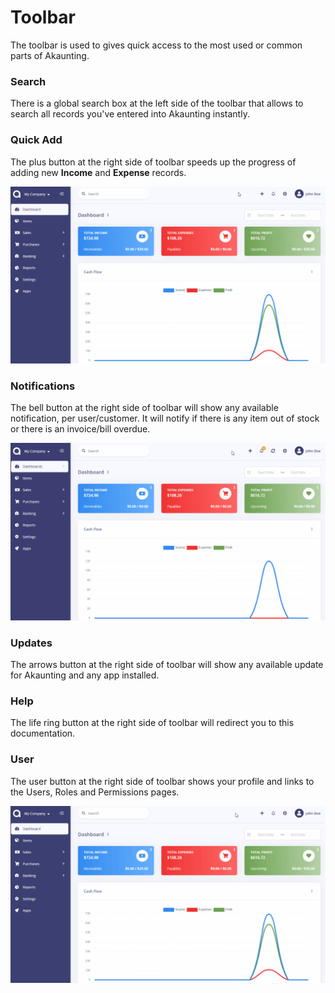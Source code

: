 Toolbar
=======

The toolbar is used to gives quick access to the most used or common parts of Akaunting.

### Search

There is a global search box at the left side of the toolbar that allows to search all records you've entered into Akaunting instantly.

### Quick Add

The plus button at the right side of toolbar speeds up the progress of adding new **Income** and **Expense** records.

![quick add](_images/toolbar-quick-add.gif)

### Notifications

The bell button at the right side of toolbar will show any available notification, per user/customer. It will notify if there is any item out of stock or there is an invoice/bill overdue.

![notifications](_images/toolbar-notifications.gif)

### Updates

The arrows button at the right side of toolbar will show any available update for Akaunting and any app installed.

### Help

The life ring button at the right side of toolbar will redirect you to this documentation.

### User

The user button at the right side of toolbar shows your profile and links to the Users, Roles and Permissions pages.

![user](_images/toolbar-user-section.gif)
